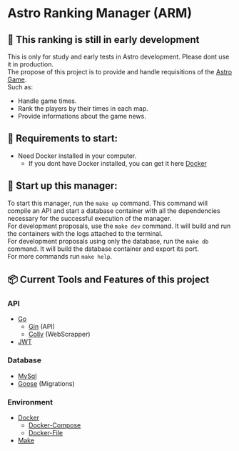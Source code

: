 # Astro Ranking Manager (ARM)

## 🚧 This ranking is still in early development

This is only for study and early tests in Astro development. Please dont use it in production.<br />
The propose of this project is to provide and handle requisitions of the [Astro Game](https://rgnwld.itch.io/astro).<br />
Such as:
- Handle game times.
- Rank the players by their times in each map.
- Provide informations about the game news.

## 🚧 Requirements to start:

- Need Docker installed in your computer.
  - If you dont have Docker installed, you can get it here [Docker](https://www.docker.com/products/docker-desktop/)

## 🚧 Start up this manager:

To start this manager, run the `make up` command. This command will compile an API and start a database container with all the dependencies necessary for the successful execution of the manager.<br />
For development proposals, use the `make dev` command. It will build and run the containers with the logs attached to the terminal.<br />
For development proposals using only the database, run the `make db` command. It will build the database container and export its port.<br />
For more commands run `make help`.

## 📦 Current Tools and Features of this project
  ### API
  - [Go](https://go.dev/)
    - [Gin](https://github.com/gin-gonic/gin) (API)
    - [Colly](https://github.com/gocolly/colly) (WebScrapper)
  - [JWT](https://jwt.io/)

  ### Database
  - [MySql](https://www.mysql.com/)
  - [Goose](https://github.com/pressly/goose) (Migrations)

  ### Environment
  - [Docker](https://www.docker.com/)
    - [Docker-Compose](https://docs.docker.com/compose/)
    - [Docker-File](https://docs.docker.com/engine/reference/builder/)
  - [Make](https://makefiletutorial.com/)